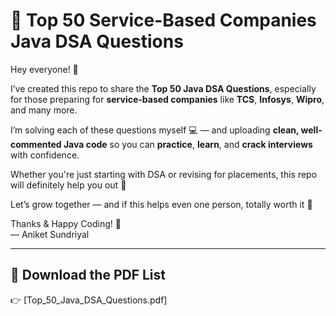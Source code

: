 # 🚀 Top 50 Service-Based Companies Java DSA Questions

Hey everyone! 👋

I’ve created this repo to share the **Top 50 Java DSA Questions**, especially for those preparing for **service-based companies** like **TCS**, **Infosys**, **Wipro**, and many more.

I’m solving each of these questions myself 💻 — and uploading **clean, well-commented Java code** so you can **practice**, **learn**, and **crack interviews** with confidence.

Whether you're just starting with DSA or revising for placements, this repo will definitely help you out 🚀

Let’s grow together — and if this helps even one person, totally worth it 🙌

Thanks & Happy Coding! 💙  
— Aniket Sundriyal

---

## 📄 Download the PDF List  
👉 [Top_50_Java_DSA_Questions.pdf]
